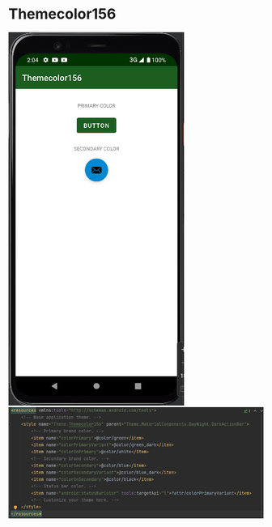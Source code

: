 # Themecolor156
![alt text](https://github.com/63410156/Themecolor156/blob/master/img/theme2.PNG)  ![alt text](https://github.com/63410156/Themecolor156/blob/master/img/theme2_2.PNG)
